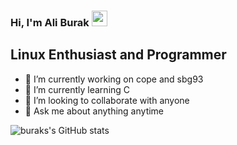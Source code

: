 ### Hi, I'm Ali Burak <img src="https://media.giphy.com/media/hvRJCLFzcasrR4ia7z/giphy.gif" width="25px">

## Linux Enthusiast and Programmer
- 🔭 I’m currently working on cope and sbg93
- 🌱 I’m currently learning C 
- 👯 I’m looking to collaborate with anyone
- 💬 Ask me about anything anytime

![buraks's GitHub stats](https://github-readme-stats.vercel.app/api?username=ali019283&show_icons=true&theme=transparent&hide_border=true&include_all_commits=true&card_width=700px)


